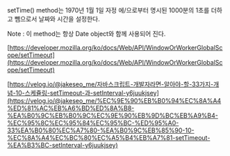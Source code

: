 setTime() method는 1970년 1월 1일 자정 에/으로부터 명시된 1000분의 1초를 더하고 뺌으로서 날짜와 시간을 설정한다.

Note : 이 method는 항상 Date object와 함께 사용되어 진다.

[https://developer.mozilla.org/ko/docs/Web/API/WindowOrWorkerGlobalScope/setTimeout](https://developer.mozilla.org/ko/docs/Web/API/WindowOrWorkerGlobalScope/setTimeout)

[https://velog.io/@jakeseo_me/자바스크립트-개발자라면-알아야-할-33가지-개념-10-스케쥴링-setTimeout-과-setInterval-y6juukjsey](https://velog.io/@jakeseo_me/%EC%9E%90%EB%B0%94%EC%8A%A4%ED%81%AC%EB%A6%BD%ED%8A%B8-%EA%B0%9C%EB%B0%9C%EC%9E%90%EB%9D%BC%EB%A9%B4-%EC%95%8C%EC%95%84%EC%95%BC-%ED%95%A0-33%EA%B0%80%EC%A7%80-%EA%B0%9C%EB%85%90-10-%EC%8A%A4%EC%BC%80%EC%A5%B4%EB%A7%81-setTimeout-%EA%B3%BC-setInterval-y6juukjsey)
